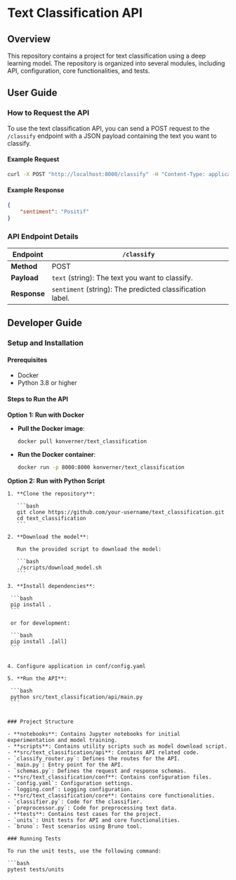 # Text Classification API

## Overview

This repository contains a project for text classification using a deep learning model. The repository is organized into several modules, including API, configuration, core functionalities, and tests.


## User Guide

### How to Request the API

To use the text classification API, you can send a POST request to the `/classify` endpoint with a JSON payload containing the text you want to classify.

#### Example Request

```bash
curl -X POST "http://localhost:8000/classify" -H "Content-Type: application/json" -d '{"text": "I love spam"}'
```

#### Example Response

```json
{
    "sentiment": "Positif"
}
```

### API Endpoint Details


| **Endpoint** | `/classify`          |
|--------------|----------------------|
| **Method**   | POST                 |
| **Payload**  | `text` (string): The text you want to classify. |
| **Response** | `sentiment` (string): The predicted classification label. |

## Developer Guide

### Setup and Installation

#### Prerequisites

- Docker
- Python 3.8 or higher

#### Steps to Run the API

**Option 1: Run with Docker**

   - **Pull the Docker image**:

     ```bash
     docker pull konverner/text_classification
     ```

   - **Run the Docker container**:

     ```bash
     docker run -p 8000:8000 konverner/text_classification

**Option 2: Run with Python Script**

    1. **Clone the repository**:

       ```bash
       git clone https://github.com/your-username/text_classification.git
       cd text_classification
       ```

    2. **Download the model**:

       Run the provided script to download the model:

       ```bash
       ./scripts/download_model.sh
       ```

    3. **Install dependencies**:

     ```bash
     pip install .
     ```

     or for development:

     ```bash
     pip install .[all]
     ```


    4. Configure application in conf/config.yaml

    5. **Run the API**:

     ```bash
     python src/text_classification/api/main.py
     ```
   ```

### Project Structure

- **notebooks**: Contains Jupyter notebooks for initial experimentation and model training.
- **scripts**: Contains utility scripts such as model download script.
- **src/text_classification/api**: Contains API related code.
  - `classify_router.py`: Defines the routes for the API.
  - `main.py`: Entry point for the API.
  - `schemas.py`: Defines the request and response schemas.
- **src/text_classification/conf**: Contains configuration files.
  - `config.yaml`: Configuration settings.
  - `logging.conf`: Logging configuration.
- **src/text_classification/core**: Contains core functionalities.
  - `classifier.py`: Code for the classifier.
  - `preprocessor.py`: Code for preprocessing text data.
- **tests**: Contains test cases for the project.
  - `units`: Unit tests for API and core functionalities.
  - `bruno`: Test scenarios using Bruno tool.

### Running Tests

To run the unit tests, use the following command:

```bash
pytest tests/units
```
